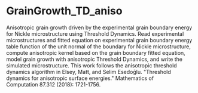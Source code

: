 # GrainGrowth_TD_aniso
Anisotropic grain growth driven by the experimental grain boundary energy for Nickle microstructure using Threshold Dynamics.
Read experimental microstructures and fitted equation on experimental grain boundary energy table function of the unit normal of the boundary for Nickle microstructure, compute anisotropic kernel based on the grain boundary fitted equation, model grain growth with anisotropic Threshold Dynamics, and write the simulated microstructure. This work follows the anisotropic threshold dynamics algorithm in Elsey, Matt, and Selim Esedoḡlu. "Threshold dynamics for anisotropic surface energies." Mathematics of Computation 87.312 (2018): 1721-1756.
